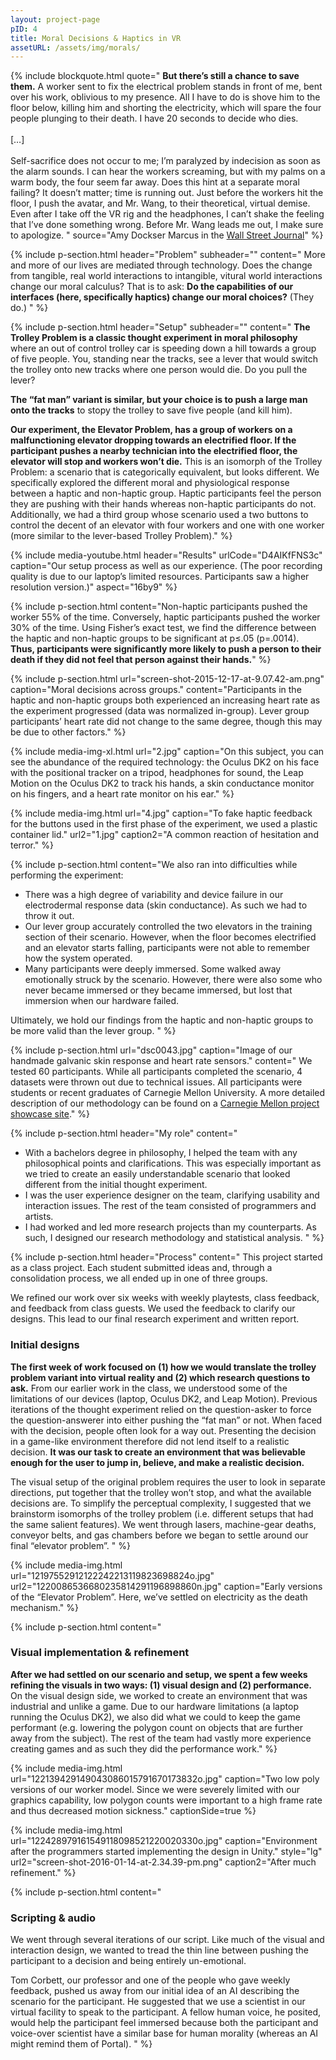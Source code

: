 ```yaml
---
layout: project-page
pID: 4
title: Moral Decisions & Haptics in VR
assetURL: /assets/img/morals/
---
```


{% include blockquote.html
   quote="
**But there’s still a chance to save them.** A worker sent to fix the electrical problem stands in front of me, bent over his work, oblivious to my presence. All I have to do is shove him to the floor below, killing him and shorting the electricity, which will spare the four people plunging to their death. I have 20 seconds to decide who dies.
<br><br>
[…]
<br><br>
Self-sacrifice does not occur to me; I’m paralyzed by indecision as soon as the alarm sounds. I can hear the workers screaming, but with my palms on a warm body, the four seem far away. Does this hint at a separate moral failing? It doesn’t matter; time is running out. Just before the workers hit the floor, I push the avatar, and Mr. Wang, to their theoretical, virtual demise. Even after I take off the VR rig and the headphones, I can’t shake the feeling that I’ve done something wrong. Before Mr. Wang leads me out, I make sure to apologize.
"
   source="Amy Dockser Marcus in the <a href='https://www.wsj.com/articles/how-new-technology-is-illuminating-a-classic-ethical-dilemma-1465395082' target='_blank'>Wall Street Journal</a>"
%}

{% include p-section.html
   header="Problem"
   subheader=""
   content="
More and more of our lives are mediated through technology. Does the change from tangible, real world interactions to intangible, vitural world interactions change our moral calculus? That is to ask: **Do the capabilities of our interfaces (here, specifically haptics) change our moral choices?** (They do.)
"
%}

{% include p-section.html
   header="Setup"
   subheader=""
   content="
**The Trolley Problem is a classic thought experiment in moral philosophy** where an out of control trolley car is speeding down a hill towards a group of five people. You, standing near the tracks, see a lever that would switch the trolley onto new tracks where one person would die. Do you pull the lever?

**The “fat man” variant is similar, but your choice is to push a large man onto the tracks** to stopy the trolley to save five people (and kill him).

**Our experiment, the Elevator Problem, has a group of workers on a malfunctioning elevator dropping towards an electrified floor. If the participant pushes a nearby technician into the electrified floor, the elevator will stop and workers won’t die.** This is an isomorph of the Trolley Problem: a scenario that is categorically equivalent, but looks different. We specifically explored the different moral and physiological response between a haptic and non-haptic group. Haptic participants feel the person they are pushing with their hands whereas non-haptic participants do not. Additionally, we had a third group whose scenario used a two buttons to control the decent of an elevator with four workers and one with one worker (more similar to the lever-based Trolley Problem)."
%}

{% include media-youtube.html
   header="Results"
   urlCode="D4AIKfFNS3c"
   caption="Our setup process as well as our experience. (The poor recording quality is due to our laptop’s limited resources. Participants saw a higher resolution version.)"
   aspect="16by9"
%}

{% include p-section.html
   content="Non-haptic participants pushed the worker 55% of the time. Conversely, haptic participants pushed the worker 30% of the time. Using Fisher’s exact test, we find the difference between the haptic and non-haptic groups to be significant at p≤.05 (p=.0014). **Thus, participants were significantly more likely to push a person to their death if they did not feel that person against their hands.**"
%}

{% include p-section.html
   url="screen-shot-2015-12-17-at-9.07.42-am.png"
   caption="Moral decisions across groups."
   content="Participants in the haptic and non-haptic groups both experienced an increasing heart rate as the experiment progressed (data was normalized in-group). Lever group participants’ heart rate did not change to the same degree, though this may be due to other factors."
%}

{% include media-img-xl.html
   url="2.jpg"
   caption="On this subject, you can see the abundance of the required technology: the Oculus DK2 on his face with the positional tracker on a tripod, headphones for sound, the Leap Motion on the Oculus DK2 to track his hands, a skin conductance monitor on his fingers, and a heart rate monitor on his ear."
%}

{% include media-img.html
   url="4.jpg"
   caption="To fake haptic feedback for the buttons used in the first phase of the experiment, we used a plastic container lid."
   url2="1.jpg"
   caption2="A common reaction of hesitation and terror."
%}

{% include p-section.html
   content="We also ran into difficulties while performing the experiment:

- There was a high degree of variability and device failure in our electrodermal response data (skin conductance). As such we had to throw it out.
- Our lever group accurately controlled the two elevators in the training section of their scenario. However, when the floor becomes electrified and an elevator starts falling, participants were not able to remember how the system operated.
- Many participants were deeply immersed. Some walked away emotionally struck by the scenario. However, there were also some who never became immersed or they became immersed, but lost that immersion when our hardware failed.

Ultimately, we hold our findings from the haptic and non-haptic groups to be more valid than the lever group.
"
%}

{% include p-section.html
   url="dsc0043.jpg"
   caption="Image of our handmade galvanic skin response and heart rate sensors."
   content="
We tested 60 participants. While all participants completed the scenario, 4 datasets were thrown out due to technical issues. All participants were students or recent graduates of Carnegie Mellon University. A more detailed description of our methodology can be found on a <a href='http://ideate.xsead.cmu.edu/gallery/projects/virtual-trolley' target='_blank'>Carnegie Mellon project showcase site</a>."
%}


{% include p-section.html
   header="My role"
   content="
- With a bachelors degree in philosophy, I helped the team with any philosophical points and clarifications. This was especially important as we tried to create an easily understandable scenario that looked different from the initial thought experiment.
- I was the user experience designer on the team, clarifying usability and interaction issues. The rest of the team consisted of programmers and artists.
- I had worked and led more research projects than my counterparts. As such, I designed our research methodology and statistical analysis.
"
%}

{% include p-section.html
   header="Process"
   content="
This project started as a class project. Each student submitted ideas and, through a consolidation process, we all ended up in one of three groups.

We refined our work over six weeks with weekly playtests, class feedback, and feedback from class guests. We used the feedback to clarify our designs. This lead to our final research experiment and written report.

### Initial designs

**The first week of work focused on (1) how we would translate the trolley problem variant into virtual reality and (2) which research questions to ask.** From our earlier work in the class, we understood some of the limitations of our devices (laptop, Oculus DK2, and Leap Motion). Previous iterations of the thought experiment relied on the question-asker to force the question-answerer into either pushing the “fat man” or not. When faced with the decision, people often look for a way out. Presenting the decision in a game-like environment therefore did not lend itself to a realistic decision. **It was our task to create an environment that was believable enough for the user to jump in, believe, and make a realistic decision.**

The visual setup of the original problem requires the user to look in separate directions, put together that the trolley won’t stop, and what the available decisions are. To simplify the perceptual complexity, I suggested that we brainstorm isomorphs of the trolley problem (i.e. different setups that had the same salient features). We went through lasers, machine-gear deaths, conveyor belts, and gas chambers before we began to settle around our final “elevator problem”.
"
%}

{% include media-img.html
   url="12197552912122242213119823698824o.jpg"
   url2="1220086536680235814291196898860n.jpg"
   caption="Early versions of the “Elevator Problem”. Here, we’ve settled on electricity as the death mechanism."
%}

{% include p-section.html
   content="
### Visual implementation & refinement
**After we had settled on our scenario and setup, we spent a few weeks refining the visuals in two ways: (1) visual design and (2) performance.** On the visual design side, we worked to create an environment that was industrial and unlike a game. Due to our hardware limitations (a laptop running the Oculus DK2), we also did what we could to keep the game performant (e.g. lowering the polygon count on objects that are further away from the subject). The rest of the team had vastly more experience creating games and as such they did the performance work."
%}

{% include media-img.html
   url="122139429149043086015791670173832o.jpg"
   caption="Two low poly versions of our worker model. Since we were severely limited with our graphics capability, low polygon counts were important to a high frame rate and thus decreased motion sickness."
   captionSide=true
%}

{% include media-img.html
   url="122428979161549118098521220020330o.jpg"
   caption="Environment after the programmers started implementing the design in Unity."
   style="lg"
   url2="screen-shot-2016-01-14-at-2.34.39-pm.png"
   caption2="After much refinement."
%}

{% include p-section.html
   content="
### Scripting & audio
   We went through several iterations of our script. Like much of the visual and interaction design, we wanted to tread the thin line between pushing the participant to a decision and being entirely un-emotional.

   Tom Corbett, our professor and one of the people who gave weekly feedback, pushed us away from our initial idea of an AI describing the scenario for the participant. He suggested that we use a scientist in our virtual facility to speak to the participant. A fellow human voice, he posited, would help the participant feel immersed because both the participant and voice-over scientist have a similar base for human morality (whereas an AI might remind them of Portal).
   "
%}
